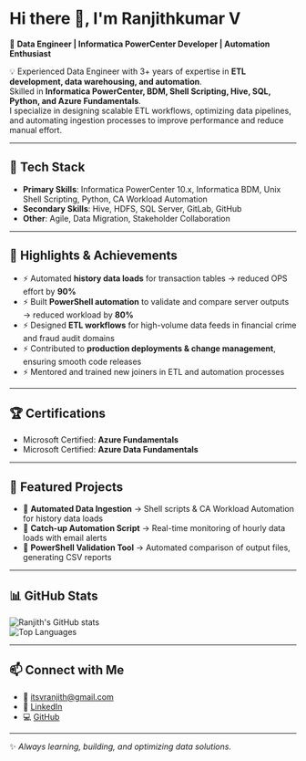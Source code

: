 # Hi there 👋, I'm Ranjithkumar V  

🚀 **Data Engineer | Informatica PowerCenter Developer | Automation Enthusiast**  

💡 Experienced Data Engineer with 3+ years of expertise in **ETL development, data warehousing, and automation**.  
Skilled in **Informatica PowerCenter, BDM, Shell Scripting, Hive, SQL, Python, and Azure Fundamentals**.  
I specialize in designing scalable ETL workflows, optimizing data pipelines, and automating ingestion processes to improve performance and reduce manual effort.  

---

## 🔧 Tech Stack
- **Primary Skills**: Informatica PowerCenter 10.x, Informatica BDM, Unix Shell Scripting, Python, CA Workload Automation  
- **Secondary Skills**: Hive, HDFS, SQL Server, GitLab, GitHub  
- **Other**: Agile, Data Migration, Stakeholder Collaboration  

---

## 📌 Highlights & Achievements
- ⚡ Automated **history data loads** for transaction tables → reduced OPS effort by **90%**  
- ⚡ Built **PowerShell automation** to validate and compare server outputs → reduced workload by **80%**  
- ⚡ Designed **ETL workflows** for high-volume data feeds in financial crime and fraud audit domains  
- ⚡ Contributed to **production deployments & change management**, ensuring smooth code releases  
- ⚡ Mentored and trained new joiners in ETL and automation processes  

---

## 🏆 Certifications
- Microsoft Certified: **Azure Fundamentals**  
- Microsoft Certified: **Azure Data Fundamentals**  

---

## 📂 Featured Projects
- 🔹 **Automated Data Ingestion** → Shell scripts & CA Workload Automation for history data loads  
- 🔹 **Catch-up Automation Script** → Real-time monitoring of hourly data loads with email alerts  
- 🔹 **PowerShell Validation Tool** → Automated comparison of output files, generating CSV reports  

---

## 📊 GitHub Stats
![Ranjith's GitHub stats](https://github-readme-stats.vercel.app/api?username=itsranjith&show_icons=true&theme=radical)  
![Top Languages](https://github-readme-stats.vercel.app/api/top-langs/?username=itsranjith&layout=compact&theme=radical)  

---

## 📫 Connect with Me
- 📧 [itsvranjith@gmail.com](mailto:itsvranjith@gmail.com)  
- 🔗 [LinkedIn](https://www.linkedin.com/in/itsranjith)  
- 💻 [GitHub](https://github.com/itsranjith)  

---
✨ _Always learning, building, and optimizing data solutions._
